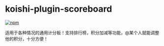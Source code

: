 # koishi-plugin-scoreboard

[![npm](https://img.shields.io/npm/v/koishi-plugin-scoreboard?style=flat-square)](https://www.npmjs.com/package/koishi-plugin-scoreboard)

适用于各种情况的通用计分板！支持排行榜，积分加减等功能，@某个人就能调整他的积分，十分方便！
